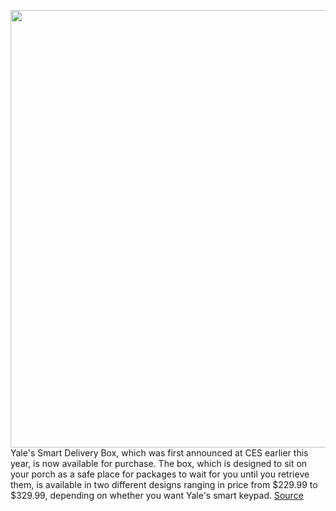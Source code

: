 <img src='https://cdn.vox-cdn.com/thumbor/b4tBwEA0U178eLWxKXeJsVbem9E=/0x0:2040x1360/1200x800/filters:focal(857x517:1183x843)/cdn.vox-cdn.com/uploads/chorus_image/image/67551825/dseifert_200927_4212_0002.0.0.jpg' width='700px' /><br/>
Yale's Smart Delivery Box, which was first announced at CES earlier this year, is now available for purchase. The box, which is designed to sit on your porch as a safe place for packages to wait for you until you retrieve them, is available in two different designs ranging in price from $229.99 to $329.99, depending on whether you want Yale's smart keypad.
<a href='https://www.theverge.com/21492740/yale-delivery-box-review-smart-lock-packages-price-specs-features'> Source <a/>